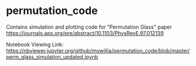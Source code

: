 # permutation_code
Contains simulation and plotting code for "Permutation Glass" paper  https://journals.aps.org/pre/abstract/10.1103/PhysRevE.97.012139

Notebook Viewing Link: https://nbviewer.jupyter.org/github/mowillia/permutation_code/blob/master/perm_glass_simulation_updated.ipynb
